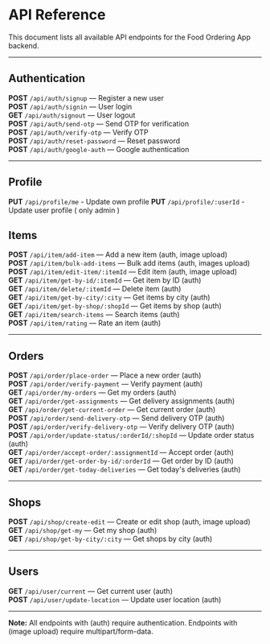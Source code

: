 # API Reference

This document lists all available API endpoints for the Food Ordering App backend.

---

## Authentication

**POST** `/api/auth/signup` — Register a new user  
**POST** `/api/auth/signin` — User login  
**GET** `/api/auth/signout` — User logout  
**POST** `/api/auth/send-otp` — Send OTP for verification  
**POST** `/api/auth/verify-otp` — Verify OTP  
**POST** `/api/auth/reset-password` — Reset password  
**POST** `/api/auth/google-auth` — Google authentication  

---

## Profile

**PUT** `/api/profile/me` - Update own profile
**PUT** `/api/profile/:userId` - Update user profile ( only admin )

## Items

**POST** `/api/item/add-item` — Add a new item (auth, image upload)  
**POST** `/api/item/bulk-add-items` — Bulk add items (auth, images upload)  
**POST** `/api/item/edit-item/:itemId` — Edit item (auth, image upload)  
**GET** `/api/item/get-by-id/:itemId` — Get item by ID (auth)  
**GET** `/api/item/delete/:itemId` — Delete item (auth)  
**GET** `/api/item/get-by-city/:city` — Get items by city (auth)  
**GET** `/api/item/get-by-shop/:shopId` — Get items by shop (auth)  
**GET** `/api/item/search-items` — Search items (auth)  
**POST** `/api/item/rating` — Rate an item (auth)  

---

## Orders

**POST** `/api/order/place-order` — Place a new order (auth)  
**POST** `/api/order/verify-payment` — Verify payment (auth)  
**GET** `/api/order/my-orders` — Get my orders (auth)  
**GET** `/api/order/get-assignments` — Get delivery assignments (auth)  
**GET** `/api/order/get-current-order` — Get current order (auth)  
**POST** `/api/order/send-delivery-otp` — Send delivery OTP (auth)  
**POST** `/api/order/verify-delivery-otp` — Verify delivery OTP (auth)  
**POST** `/api/order/update-status/:orderId/:shopId` — Update order status (auth)  
**GET** `/api/order/accept-order/:assignmentId` — Accept order (auth)  
**GET** `/api/order/get-order-by-id/:orderId` — Get order by ID (auth)  
**GET** `/api/order/get-today-deliveries` — Get today's deliveries (auth)  

---

## Shops

**POST** `/api/shop/create-edit` — Create or edit shop (auth, image upload)  
**GET** `/api/shop/get-my` — Get my shop (auth)  
**GET** `/api/shop/get-by-city/:city` — Get shops by city (auth)  

---

## Users

**GET** `/api/user/current` — Get current user (auth)  
**POST** `/api/user/update-location` — Update user location (auth)  

---

**Note:** All endpoints with (auth) require authentication. Endpoints with (image upload) require multipart/form-data.

